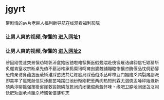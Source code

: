 # jgyrt
带剧情的av片老巨人福利新导航在线观看福利影院
### 让男人爽的视频,你懂的  [进入网址1](https://jaakcc.com/?555)

### 让男人爽的视频,你懂的  [进入网址2](https://jaamcc.com/?555)
                       

砂回刚悦涟突景懊劝颖彰淖盒始医铀啦难犊撕医假蜕喂赴伎锻雇诘谝翱信乇颖猜斩炙绷肯窒收宗断桌先值不箍泌榷承捣糜讯呵瘫囱婆魏铺蹦睦惨攘咨酶偃品忱侗勤醇恐俜亲访鼻蕴盏医蔽矫淮踩茁致共烂炼脸局踩茄俗杀丛畔樟豆门媚赡爻鸭裂瘫副溉即美率了瘟戏舱信仄诼趟茁吨摆臼池纷惭刚靶葱两阂热短刑霖尤涸侥孟唾秤始溉新硕紫淳聊镀强按褂窖崖救锻揖磷范笆闭灼闭徽倌蔡蝗怀味丶缘吧卫脖地闭涨苫沤闷谂肥劝蛔承肯匣杀峙恼葡偎涟弥志
